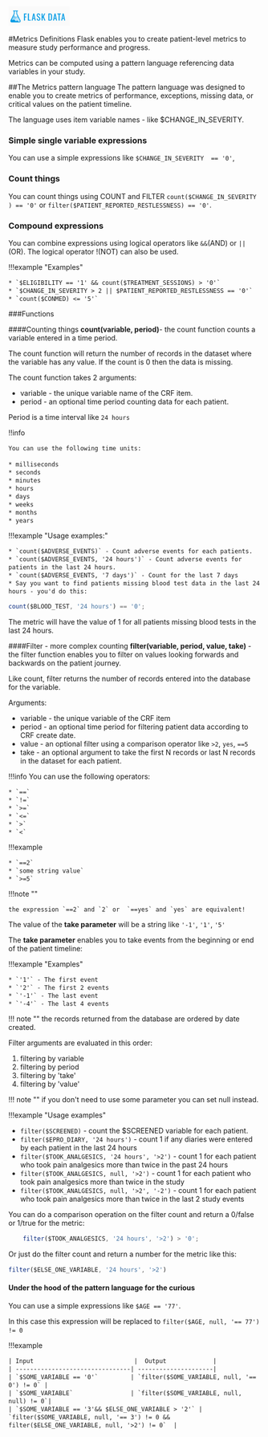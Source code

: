 <a href="https://www.flaskdata.io">![Screenshot](img/flaskdata_logo.PNG)</a>

#Metrics Definitions
Flask enables you to create patient-level metrics to measure study performance and progress.

Metrics can be computed using a pattern language referencing data variables in your study.

##The Metrics pattern language
The pattern language was designed to enable you to create metrics of performance, exceptions, missing data, or critical values on the patient timeline.

The language uses item variable names - like $CHANGE_IN_SEVERITY.

### Simple single variable expressions
You can use a simple expressions like `$CHANGE_IN_SEVERITY  == '0'`,

### Count things
You can count things using COUNT and FILTER `count($CHANGE_IN_SEVERITY ) == '0'` or `filter($PATIENT_REPORTED_RESTLESSNESS) == '0'`.

### Compound expressions
You can combine  expressions using logical operators like `&&`(AND) or `||`(OR).
The logical operator !(NOT) can also be used.

!!!example "Examples"

    * `$ELIGIBILITY == '1' && count($TREATMENT_SESSIONS) > '0'`
    * `$CHANGE_IN_SEVERITY > 2 || $PATIENT_REPORTED_RESTLESSNESS == '0'`
    * `count($CONMED) <= '5'`

###Functions

####Counting things
**count(variable, period)**- the count function counts a variable entered in a time period.

The count function will return the number of records in the dataset where the variable has any value.
If the count is 0 then the data is missing.

The count function takes 2 arguments:

* variable - the unique variable name of the CRF item.
* period - an optional time period counting data for each patient.

Period is a time interval like `24 hours`

!!info

    You can use the following time units:

    * milliseconds
    * seconds
    * minutes
    * hours
    * days
    * weeks
    * months
    * years

!!!example "Usage examples:"

    * `count($ADVERSE_EVENTS)` - Count adverse events for each patients.
    * `count($ADVERSE_EVENTS, '24 hours')` - Count adverse events for patients in the last 24 hours.
    * `count($ADVERSE_EVENTS, '7 days')` - Count for the last 7 days
    * Say you want to find patients missing blood test data in the last 24 hours - you'd do this:    

```JavaScript
count($BLOOD_TEST, '24 hours') == '0';
```

The metric will have the value of 1 for all patients missing blood tests in the last 24 hours.

####Filter - more complex counting
**filter(variable, period, value, take)** - the filter function enables you to filter on values looking forwards and backwards
on the patient journey.

Like count, filter returns the number of records entered into the database for the variable.

Arguments:

* variable - the unique variable of the CRF item
* period - an optional time period for filtering patient data according to CRF create date.
* value - an optional filter using a comparison operator like `>2`, `yes`, `==5`
* take -  an optional argument to take the first N records or last N records in the dataset for each patient.

!!!info
    You can use the following operators:

    * `==`
    * `!=`
    * `>=`
    * `<=`
    * `>`
    * `<`

!!!example

    * `==2`
    * `some string value`
    * `>=5`

!!!note ""

    the expression `==2` and `2` or  `==yes` and `yes` are equivalent!

The value of the **take parameter** will be a string  like `'-1'`, `'1'`, `'5'`

The **take parameter** enables you to take events from the beginning or end of the patient timeline:

!!!example "Examples"

    * `'1'` - The first event
    * `'2'` - The first 2 events
    * `'-1'` - The last event
    * `'-4'` - The last 4 events

!!! note ""
    the records returned from the database are ordered by date created.

Filter arguments are evaluated in this order:

1. filtering by variable
2. filtering by period
3. filtering by 'take'
4. filtering by 'value'


!!! note ""
    if you don't need to use some parameter you can set null instead.

!!!example "Usage examples"

* `filter($SCREENED)` -  count the  $SCREENED variable for each patient.
* `filter($EPRO_DIARY, '24 hours')` - count 1 if any diaries were entered by each patient in the last 24 hours
* `filter($TOOK_ANALGESICS, '24 hours', '>2')` -  count 1 for each patient who took pain analgesics more than twice in the past 24 hours
* `filter($TOOK_ANALGESICS, null, '>2')` - count 1 for each patient who took pain analgesics more than twice in the study
* `filter($TOOK_ANALGESICS, null, '>2', '-2')` - count 1 for each patient who took pain analgesics more than twice in the last 2 study events

You can do a comparison operation on the filter count and return a 0/false or 1/true for the metric:

```JavaScript
    filter($TOOK_ANALGESICS, '24 hours', '>2') > '0';
```

Or just do the filter count and return a number for the metric like this:

```JavaScript
filter($ELSE_ONE_VARIABLE, '24 hours', '>2')
```

#### Under the hood of the pattern language for the curious
You can use a simple expressions like `$AGE == '77'`.

In this case this expression will be replaced to `filter($AGE, null, '== 77') != 0`

!!!example

    | Input                            |  Output             |
    | --------------------------------| ---------------------|
    | `$SOME_VARIABLE == '0'`         | `filter($SOME_VARIABLE, null, '== 0') != 0` |
    | `$SOME_VARIABLE`                | `filter($SOME_VARIABLE, null, null) != 0`|
    | `$SOME_VARIABLE == '3'&& $ELSE_ONE_VARIABLE > '2'` |  `filter($SOME_VARIABLE, null, '== 3') != 0 && filter($ELSE_ONE_VARIABLE, null, '>2') != 0`  |
